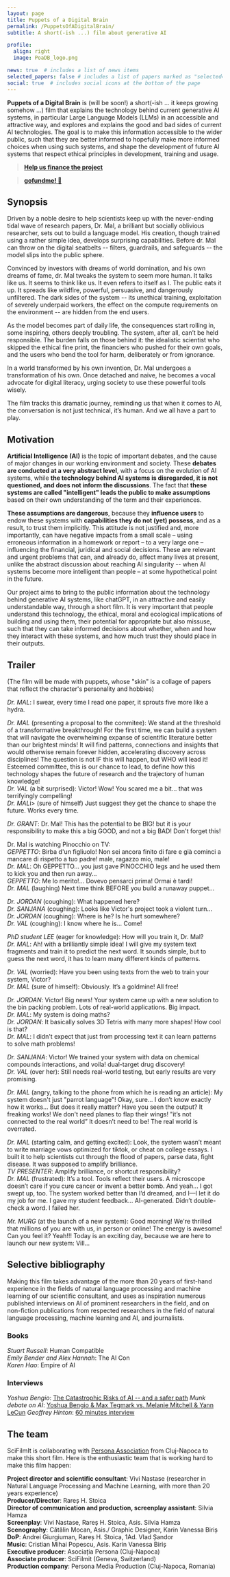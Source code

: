 ```yaml
---
layout: page
title: Puppets of a Digital Brain
permalink: /PuppetsOfADigitalBrain/
subtitle: A short(-ish ...) film about generative AI

profile:
  align: right
  image: PoaDB_logo.png

news: true  # includes a list of news items
selected_papers: false # includes a list of papers marked as "selected={true}"
social: true  # includes social icons at the bottom of the page
---
```


<p><b>Puppets of a Digital Brain</b> is (will be soon!) a short(-ish ... it keeps growing somehow ...) film that explains the technology behind current generative AI systems, in particular Large Language Models (LLMs) in an accessible and attractive way, and explores and explains the good and bad sides of current AI technologies. The goal is to make this information accessible to the wider public, such that they are better informed to hopefully make more informed choices when using such systems, and shape the development of future AI systems that respect ethical principles in  development, training and usage.</p>

> <b><a href="https://www.gofundme.com/f/a-short-film-about-the-technology-behind-ai">Help us finance the project</a></b>

> <b><a href="https://www.gofundme.com/f/a-short-film-about-the-technology-behind-ai">gofundme! 🙂 </a></b>

## Synopsis

<p>Driven by a noble desire to help scientists keep up with the never-ending tidal wave of research papers, Dr. Mal, a brilliant but socially oblivious researcher, sets out to build a language model. His creation, though trained using a rather simple idea, develops surprising capabilities. Before dr. Mal can throw on the digital seatbelts -- filters, guardrails, and safeguards -- the model slips into the public sphere.</p>

<p>Convinced by investors with dreams of world domination, and his own dreams of fame, dr. Mal tweaks the system to seem more human. It talks like us. It seems to think like us. It even refers to itself as I. The public eats it up. It spreads like wildfire, powerful, persuasive, and dangerously unfiltered. The dark sides of the system -- its unethical training, exploitation of severely underpaid workers, the effect on the compute requirements on the environment -- are hidden from the end users.</p>

<p>As the model becomes part of daily life, the consequences start rolling in, some inspiring, others deeply troubling. The system, after all, can’t be held responsible. The burden falls on those behind it: the idealistic scientist who skipped the ethical fine print, the financiers who pushed for their own goals, and the users who bend the tool for harm, deliberately or from ignorance.</p>

<p>In a world transformed by his own invention, Dr. Mal undergoes a transformation of his own. Once detached and naive, he becomes a vocal advocate for digital literacy, urging society to use these powerful tools wisely.</p>

<p>The film tracks this dramatic journey, reminding us that when it comes to AI, the conversation is not just technical, it’s human. And we all have a part to play.</p>

## Motivation

<p><b>Artificial Intelligence (AI)</b> is the topic of important debates, and the cause of major changes in our working environment and society. These <b>debates are conducted at a very abstract level</b>, with a focus on the evolution of AI systems, while <b>the technology behind AI systems is disregarded, it is not questioned, and does not inform the discussions</b>. The fact that <b>these systems are called "intelligent" leads the public to make assumptions</b> based on their own understanding of the term and their experiences.</p>

<p><b>These assumptions are dangerous</b>, because they <b>influence users</b> to endow these systems with <b>capabilities they do not (yet) possess</b>, and as a result, to trust them implicitly. This attitude is not justified and, more importantly, can have negative impacts from a small scale – using erroneous information in a homework or report – to a very large one – influencing the financial, juridical and social decisions. These are relevant and urgent problems that can, and already do, affect many lives at present, unlike the abstract discussion about reaching AI singularity -- when AI systems become more intelligent than people – at some hypothetical point in the future.</p>

<p>Our project aims to bring to the public information about the technology behind generative AI systems, like chatGPT, in an attractive and easily understandable way, through a short film. It is very important that people understand this technology, the ethical, moral and ecological implications of building and using them, their potential for appropriate but also missuse, such that they can take informed decisions about whether, when and how they interact with these systems, and how much trust they should place in their outputs.</p>


## Trailer

<p>(The film will be made with puppets, whose "skin" is a collage of papers that reflect the character's personality and hobbies)</p>

<p> <i>Dr. MAL</i>: I swear, every time I read one paper, it sprouts five more like a hydra. </p>

<p> <i>Dr. MAL</i> (presenting a proposal to the commitee): We stand at the threshold of a transformative breakthrough! For the first time, we can build a system that will navigate the overwhelming expanse of scientific literature better than our brightest minds! It will find patterns, connections and insights that would otherwise remain forever hidden, accelerating discovery across disciplines! The question is not IF this will happen, but WHO will lead it! Esteemed committee, this is our chance to lead, to define how this technology shapes the future of research and the trajectory of human knowledge!<br />
<i>Dr. VAL</i> (a bit surprised): Victor! Wow! You scared me a bit... that was terrifyingly compelling! <br />
<i>Dr. MAL</i>i> (sure of himself) Just suggest they get the chance to shape the future. Works every time. <br />
</p>

<p> <i>Dr. GRANT</i>: Dr. Mal! This has the potential to be BIG! but it is your responsibility to make this a big GOOD, and not a big BAD! Don't forget this!</p>

<p>Dr. Mal is watching Pinocchio on TV:<br />
<i>GEPPETTO</i>: Birba d'un figliuolo! Non sei ancora finito di fare e già cominci a mancare di rispetto a tuo padre! male, ragazzo mio, male!<br />
<i>Dr. MAL</i>: Oh GEPPETTO... you just gave PINOCCHIO legs and he used them to kick you and then run away...<br />
<i>GEPPETTO</i>: Me lo merito!... Dovevo pensarci prima! Ormai è tardi!<br />
<i>Dr. MAL</i> (laughing) Next time think BEFORE you build a runaway puppet...
</p>

<p>
<i>Dr. JORDAN</i> (coughing): What happened here?<br />
<i>Dr. SANJANA</i> (coughing): Looks like Victor's project took a violent turn...<br />
<i>Dr. JORDAN</i> (coughing): Where is he? Is he hurt somewhere?<br />
<i>Dr. VAL</i> (coughing): I know where he is... Come! 
</p>

<p>
<i>PhD student LEE</i> (eager for knowledge): How will you train it, Dr. Mal?<br />
<i>Dr. MAL</i>: Ah! with a brilliantly simple idea! I will give my system text fragments and train it to predict the next word. It sounds simple, but to guess the next word, it has to learn many different kinds of patterns. 
</p>

<p>
<i>Dr. VAL</i> (worried): Have you been using texts from the web to train your system, Victor?<br />
<i>Dr. MAL</i> (sure of himself): Obviously. It’s a goldmine! All free!
</p>

<p>
<i>Dr. JORDAN</i>: Victor! Big news! Your system came up with a new solution to the bin packing problem. Lots of real-world applications. Big impact.<br />
<i>Dr. MAL</i>: My system is doing maths?<br />
<i>Dr. JORDAN</i>: It basically solves 3D Tetris with many more shapes! How cool is that?<br />
<i>Dr. MAL</i>: I didn't expect that just from processing text it can learn patterns to solve math problems!
</p>

<p>
<i>Dr. SANJANA</i>: Victor! We trained your system with data on chemical compounds interactions, and voila! dual-target drug discovery!<br />
<i>Dr. VAL</i> (over her): Still needs real-world testing, but early results are very promising.
</p>

<p>
<i>Dr. MAL</i> (angry, talking to the phone from which he is reading an article):  My system doesn't just "parrot language"! Okay, sure... I don’t know exactly how it works... But does it really matter? Have you seen the output? It freaking works! We don't need planes to flap their wings! "it’s not connected to the real world” It doesn’t need to be! The real world is overrated.
</p>

<p>
<i>Dr. MAL</i> (starting calm, and getting excited): Look, the system wasn’t meant to write marriage vows optimized for tiktok, or cheat on college essays. I built it to help scientists cut through the flood of papers, parse data, fight disease. It was supposed to amplify brilliance.<br />
<i>TV PRESENTER</i>: Amplify brilliance, or shortcut responsibility?<br />
<i>Dr. MAL</i> (frustrated): It’s a tool. Tools reflect their users. A microscope doesn’t care if you cure cancer or invent a better bomb. And yeah... I got swept up, too. The system worked better than I’d dreamed, and I—I let it do my job for me. I gave my student feedback... AI-generated. Didn’t double-check a word. I failed her.
</p>

<p>
<i>Mr. MURG</i> (at the launch of a new system): Good morning! We're thrilled that millions of you are with us, in person or online! The energy is awesome! Can you feel it? Yeah!!! Today is an exciting day, because we are here to launch our new system: Vill...
</p>

## Selective bibliography

<p>
Making this film takes advantage of the more than 20 years of first-hand experience in the fields of natural language processing and machine learning of our scientific consultant, and uses as inspiration numerous published interviews on AI of prominent researchers in the field, and on non-fiction publications from respected researchers in the field of natural language processing, machine learning and AI, and journalists. </p>

### Books 
 <i>Stuart Russell</i>: Human Compatible <br />
 <i>Emily Bender and Alex Hannah</i>: The AI Con <br />
 <i>Karen Hao</i>: Empire of AI <br />
 
### Interviews
 <i>Yoshua Bengio</i>: <a href="https://www.youtube.com/watch?v=qe9QSCF-d88">The Catastrophic Risks of AI -- and a safer path</a>
 <i>Munk debate on AI</i>: <a href="https://www.youtube.com/watch?v=144uOfr4SYA">Yoshua Bengio & Max Tegmark vs. Melanie Mitchell & Yann LeCun</a>
 <i>Geoffrey Hinton</i>: <a href="https://www.youtube.com/watch?v=qrvK_KuIeJk">60 minutes interview</a>
</p>

## The team

<p>SciFilmIt is collaborating with <a href="https://asociatiapersona.ro/">Persona Association</a> from Cluj-Napoca to make this short film. Here is the enthusiastic team that is working hard to make this film happen:</p>

<b>Project director and scientific consultant</b>: Vivi Nastase (researcher in Natural Language Processing and Machine Learning, with more than 20 years experience)<br />
<b>Producer/Director</b>: Rareș H. Stoica <br />
<b>Director of communication and production, screenplay assistant</b>: Silvia Hamza <br />
<b>Screenplay</b>: Vivi Nastase, Rareș H. Stoica, Asis. Silvia Hamza <br />
<b>Scenography</b>: Cătălin Mocan, Asis./ Graphic Designer, Karin Vanessa Biriș <br />
<b>DoP</b>: Andrei Giurgiuman, Rareș H. Stoica, 1Ad. Vlad Șandor <br />
<b>Music</b>: Cristian Mihai Popescu, Asis. Karin Vanessa Biriș <br />
<b>Executive producer</b>: Asociația Persona (Cluj-Napoca) <br />
<b>Associate producer</b>: SciFilmit (Geneva, Switzerland) <br />
<b>Production company</b>: Persona Media Production (Cluj-Napoca, Romania) <br />



